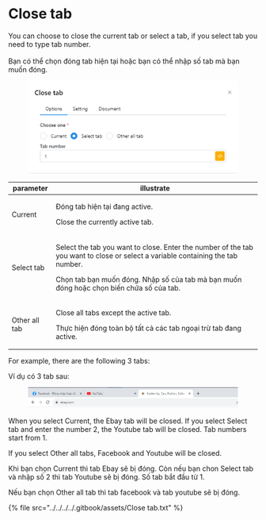 # Close tab

You can choose to close the current tab or select a tab, if you select tab you need to type tab number.\
\
Bạn có thể chọn đóng tab hiện tại hoặc bạn có thể nhập số tab mà bạn muốn đóng.

<figure><img src="../../../../.gitbook/assets/image (2) (1) (1) (1) (1) (1) (1) (1) (1) (1) (1) (1) (1) (1) (1) (1) (1) (1).png" alt=""><figcaption></figcaption></figure>

| parameter     | illustrate                                                                                                                                                                                                                                            |
| ------------- | ----------------------------------------------------------------------------------------------------------------------------------------------------------------------------------------------------------------------------------------------------- |
| Current       | <p>Đóng tab hiện tại đang active.    </p><p> </p><p>Close the currently active tab.</p>                                                                                                                                                               |
| Select tab    | <p>Select the tab you want to close. Enter the number of the tab you want to close or select a variable containing the tab number.       </p><p> </p><p>Chọn tab bạn muốn đóng. Nhập số của tab mà bạn muốn đóng hoặc chọn biến chứa số của tab. </p> |
| Other all tab | <p>Close all tabs except the active tab.</p><p></p><p>Thực hiện đóng toàn bộ tất cả các tab ngoại trừ tab đang active.</p>                                                                                                                            |

For example, there are the following 3 tabs:

Ví dụ có 3 tab sau:

<figure><img src="../../../../.gitbook/assets/image (38) (1) (1).png" alt=""><figcaption></figcaption></figure>

When you select Current, the Ebay tab will be closed. If you select Select tab and enter the number 2, the Youtube tab will be closed. Tab numbers start from 1.&#x20;

If you select Other all tabs, Facebook  and Youtube will be closed.

Khi bạn chọn Current thì tab Ebay sẽ bị đóng. Còn nếu bạn chon Select tab và nhập số 2 thì tab Youtube sẽ bị đóng. Số tab bắt đầu từ 1.

Nếu bạn chọn Other all tab thì tab facebook và tab youtube sẽ bị đóng.

{% file src="../../../../.gitbook/assets/Close tab.txt" %}
